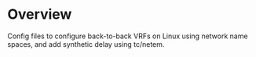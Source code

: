 # Overview

Config files to configure back-to-back VRFs on Linux using network name spaces, and add synthetic delay using tc/netem.
